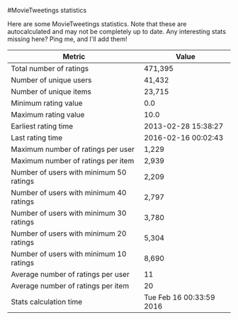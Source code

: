 #MovieTweetings statistics

Here are some MovieTweetings statistics. Note that these are autocalculated and may not be completely up to date. Any interesting stats missing here? Ping me, and I'll add them!

Metric | Value
--- | ---
Total number of ratings                 | 471,395
Number of unique users                  | 41,432
Number of unique items                  | 23,715
Minimum rating value                    | 0.0
Maximum rating value                    | 10.0
Earliest rating time                    | 2013-02-28 15:38:27
Last rating time                        | 2016-02-16 00:02:43
Maximum number of ratings per user      | 1,229
Maximum number of ratings per item      | 2,939
Number of users with minimum 50 ratings | 2,209
Number of users with minimum 40 ratings | 2,797
Number of users with minimum 30 ratings | 3,780
Number of users with minimum 20 ratings | 5,304
Number of users with minimum 10 ratings | 8,690
Average number of ratings per user      | 11
Average number of ratings per item      | 20
Stats calculation time                  | Tue Feb 16 00:33:59 2016

